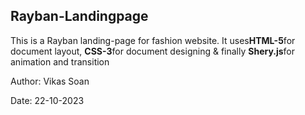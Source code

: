 <h2>Rayban-Landingpage</h2>
<p>This is a Rayban landing-page for fashion website. It uses<b>HTML-5</b>for document layout, <b>CSS-3</b>for document designing & finally <b>Shery.js</b>for animation and transition</p>
<p>Author: Vikas Soan</p>
<p>Date: 22-10-2023</p>